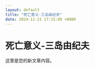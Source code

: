 ```yaml
---
layout: default
title: "死亡意义-三岛由纪夫"
date: 2024-11-21 17:15:09 +0800
---
```


# 死亡意义-三岛由纪夫

这里是您的新文章内容。
